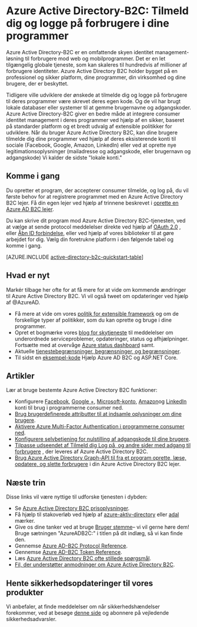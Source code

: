 <properties
    pageTitle="Azure Active Directory B2C: Oversigt over | Microsoft Azure"
    description="Udviklingsprogrammer consumer ned med Azure Active Directory B2C"
    services="active-directory-b2c"
    documentationCenter=""
    authors="swkrish"
    manager="mbaldwin"
    editor="bryanla"/>

<tags
    ms.service="active-directory-b2c"
    ms.workload="identity"
    ms.tgt_pltfrm="na"
    ms.devlang="na"
    ms.topic="hero-article"
    ms.date="07/24/2016"
    ms.author="swkrish"/>

# <a name="azure-active-directory-b2c-sign-up-and-sign-in-consumers-in-your-applications"></a>Azure Active Directory-B2C: Tilmeld dig og logge på forbrugere i dine programmer

Azure Active Directory-B2C er en omfattende skyen identitet management-løsning til forbrugere mod web og mobilprogrammer. Det er en let tilgængelig globale tjeneste, som kan skaleres til hundredvis af millioner af forbrugere identiteter. Azure Active Directory B2C holder bygget på en professionel og sikker platform, dine programmer, din virksomhed og dine brugere, der er beskyttet.

Tidligere ville udviklere der ønskede at tilmelde dig og logge på forbrugere til deres programmer være skrevet deres egen kode. Og de vil har brugt lokale databaser eller systemer til at gemme brugernavne og adgangskoder. Azure Active Directory-B2C giver en bedre måde at integrere consumer identitet management i deres programmer ved hjælp af en sikker, baseret på standarder platform og et bredt udvalg af extensible politikker for udviklere. Når du bruger Azure Active Directory B2C, kan dine brugere tilmelde dig dine programmer ved hjælp af deres eksisterende konti til sociale (Facebook, Google, Amazon, LinkedIn) eller ved at oprette nye legitimationsoplysninger (mailadresse og adgangskode, eller brugernavn og adgangskode) Vi kalder de sidste "lokale konti."

## <a name="get-started"></a>Komme i gang

Du opretter et program, der accepterer consumer tilmelde, og log på, du vil første behov for at registrere programmet med en Azure Active Directory B2C lejer. Få din egen lejer ved hjælp af trinnene beskrevet i [oprette en Azure AD B2C lejer](active-directory-b2c-get-started.md).

Du kan skrive dit program mod Azure Active Directory B2C-tjenesten, ved at vælge at sende protocol meddelelser direkte ved hjælp af [OAuth 2.0](active-directory-b2c-reference-protocols.md#oauth2-authorization-code-flow) , eller [Åbn ID forbindelse](active-directory-b2c-reference-protocols.md#openid-connect-sign-in-flow), eller ved hjælp af vores biblioteker til at gøre arbejdet for dig. Vælg din foretrukne platform i den følgende tabel og komme i gang.

[AZURE.INCLUDE [active-directory-b2c-quickstart-table](../../includes/active-directory-b2c-quickstart-table.md)]

## <a name="whats-new"></a>Hvad er nyt

Markér tilbage her ofte for at få mere for at vide om kommende ændringer til Azure Active Directory B2C. Vi vil også tweet om opdateringer ved hjælp af @AzureAD.

- Få mere at vide om vores [politik for extensible framework](active-directory-b2c-reference-policies.md) og om de forskellige typer af politikker, som du kan oprette og bruge i dine programmer.
- Opret et bogmærke vores [blog for skytjeneste](https://blogs.msdn.microsoft.com/azureadb2c/) til meddelelser om underordnede serviceproblemer, opdateringer, status og afhjælpninger. Fortsætte med at overvåge [Azure status dashboard](https://azure.microsoft.com/status/) samt.
- Aktuelle [tjenestebegrænsninger, begrænsninger, og begrænsninger](active-directory-b2c-limitations.md).
- Til sidst en [eksempel-kode](https://github.com/Azure-Samples/active-directory-dotnet-webapp-openidconnect-aspnetcore-b2c) Hjælp Azure AD B2C og ASP.NET Core.

## <a name="how-to-articles"></a>Artikler

Lær at bruge bestemte Azure Active Directory B2C funktioner:

- Konfigurere [Facebook](active-directory-b2c-setup-fb-app.md), [Google +](active-directory-b2c-setup-goog-app.md), [Microsoft-konto](active-directory-b2c-setup-msa-app.md), [Amazon](active-directory-b2c-setup-amzn-app.md)og [LinkedIn](active-directory-b2c-setup-li-app.md) konti til brug i programmerne consumer ned.
- [Brug brugerdefinerede attributter til at indsamle oplysninger om dine brugere](active-directory-b2c-reference-custom-attr.md).
- [Aktivere Azure Multi-Factor Authentication i programmerne consumer ned](active-directory-b2c-reference-mfa.md).
- [Konfigurere selvbetjening for nulstilling af adgangskode til dine brugere](active-directory-b2c-reference-sspr.md).
- [Tilpasse udseendet af Tilmeld dig Log på, og andre sider med adgang til forbrugere](active-directory-b2c-reference-ui-customization.md) , der leveres af Azure Active Directory B2C.
- [Brug Azure Active Directory Graph-API til fra et program oprette, læse, opdatere, og slette forbrugere](active-directory-b2c-devquickstarts-graph-dotnet.md) i din Azure Active Directory B2C lejer.

## <a name="next-steps"></a>Næste trin

Disse links vil være nyttige til udforske tjenesten i dybden:

- Se [Azure Active Directory B2C prisoplysninger](https://azure.microsoft.com/pricing/details/active-directory-b2c/).
- Få hjælp til stakoverløb ved hjælp af [azure-aktiv-directory](http://stackoverflow.com/questions/tagged/azure-active-directory) eller [adal](http://stackoverflow.com/questions/tagged/adal) mærker.
- Give os dine tanker ved at bruge [Bruger stemme](https://feedback.azure.com/forums/169401-azure-active-directory/)– vi vil gerne høre dem! Bruge sætningen "AzureADB2C:" i titlen på dit indlæg, så vi kan finde den.
- Gennemse [Azure AD-B2C Protocol Reference](active-directory-b2c-reference-protocols.md).
- Gennemse [Azure AD-B2C Token Reference](active-directory-b2c-reference-tokens.md).
- Læs [Azure Active Directory B2C ofte stillede spørgsmål](active-directory-b2c-faqs.md).
- [Fil, der understøtter anmodninger om Azure Active Directory B2C](active-directory-b2c-support.md).

## <a name="get-security-updates-for-our-products"></a>Hente sikkerhedsopdateringer til vores produkter

Vi anbefaler, at finde meddelelser om når sikkerhedshændelser forekommer, ved at besøge [denne side](https://technet.microsoft.com/security/dd252948) og abonnere på vejledende sikkerhedsadvarsler.
